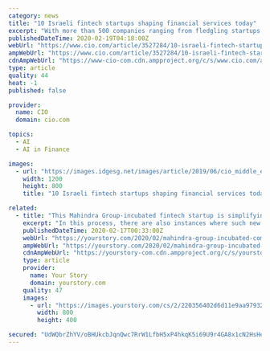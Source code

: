 ```yaml
---
category: news
title: "10 Israeli fintech startups shaping financial services today"
excerpt: "With more than 500 companies ranging from fledgling startups to unicorns, Israel's fintech ecosystem has pioneered the use of technology such as machine learning, big-data analytics, and cloud-based services for the financial industry. It has also attracted global attention, billions in venture investment and the embrace of major companies ..."
publishedDateTime: 2020-02-19T04:18:00Z
webUrl: "https://www.cio.com/article/3527284/10-israeli-fintech-startups-shaping-financial-services-today.html"
ampWebUrl: "https://www.cio.com/article/3527284/10-israeli-fintech-startups-shaping-financial-services-today.amp.html"
cdnAmpWebUrl: "https://www-cio-com.cdn.ampproject.org/c/s/www.cio.com/article/3527284/10-israeli-fintech-startups-shaping-financial-services-today.amp.html"
type: article
quality: 44
heat: -1
published: false

provider:
  name: CIO
  domain: cio.com

topics:
  - AI
  - AI in Finance

images:
  - url: "https://images.idgesg.net/images/article/2019/06/cio_middle_east_israel_tel_aviv_cityscape_skyline_azrieli_center_skyscraper_complex_by_alexander_alperin_gettyimages-987710274_2400x1600-100800046-large.jpg"
    width: 1200
    height: 800
    title: "10 Israeli fintech startups shaping financial services today"

related:
  - title: "This Mahindra Group-incubated fintech startup is simplifying financial access to the un-banked"
    excerpt: "In this process, there are also instances where such new companies are successfully incubated by these large organisations. The fintech startup aims to simplify financial access to the un-banked in emerging markets such as Africa, Asia, and Latin America using mobile phones. Yabx was incubated in December 2017 within Comviva, a company which ..."
    publishedDateTime: 2020-02-17T00:33:00Z
    webUrl: "https://yourstory.com/2020/02/mahindra-group-incubated-comviva-fintech-startup-yabx"
    ampWebUrl: "https://yourstory.com/2020/02/mahindra-group-incubated-comviva-fintech-startup-yabx/amp"
    cdnAmpWebUrl: "https://yourstory-com.cdn.ampproject.org/c/s/yourstory.com/2020/02/mahindra-group-incubated-comviva-fintech-startup-yabx/amp"
    type: article
    provider:
      name: Your Story
      domain: yourstory.com
    quality: 47
    images:
      - url: "https://images.yourstory.com/cs/2/220356402d6d11e9aa979329348d4c3e/Yabxp-1581861640635.png?fm=png&auto=format"
        width: 800
        height: 400

secured: "UdWQbrZhYV/oBHUkcbJqnQwc7RrW1LfbH5xP4hkqK5i69U9r4GA8x1cN2HsHeZWYgAw6rgCYz/MiJSJICFVCOEKnFiQlSaaTL8tQLycK4bEST1eaZL6l7xWw6uNA8aqQscEyNYbz9nfjM7YhHr6aqXBkGQ33uY9eGVzpq/cgcr1utLemA2cIRP2Gx/7IOYyG6V/BHh3xCGKTogn8426Mm+RXNtpD86ZA83HtuleEKq90DT92TFheLWp6oNYMIc4DGJWdpcvDJ3PPZYou63d3wDUxJC6u9sDH4exr9sTux0NL6kNITWchC9cLANdaU+65;yuezDvJVw7afhV7krQNbLg=="
---
```


